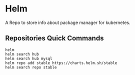 # Helm
A Repo to store info about package manager for kubernetes.

## Repositories Quick Commands
```
helm
helm search hub
helm search hub mysql
helm repo add stable https://charts.helm.sh/stable
helm search repo stable

```
